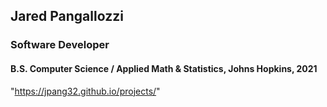 ## Jared Pangallozzi
### Software Developer
#### B.S. Computer Science / Applied Math & Statistics, Johns Hopkins, 2021

"https://jpang32.github.io/projects/"
